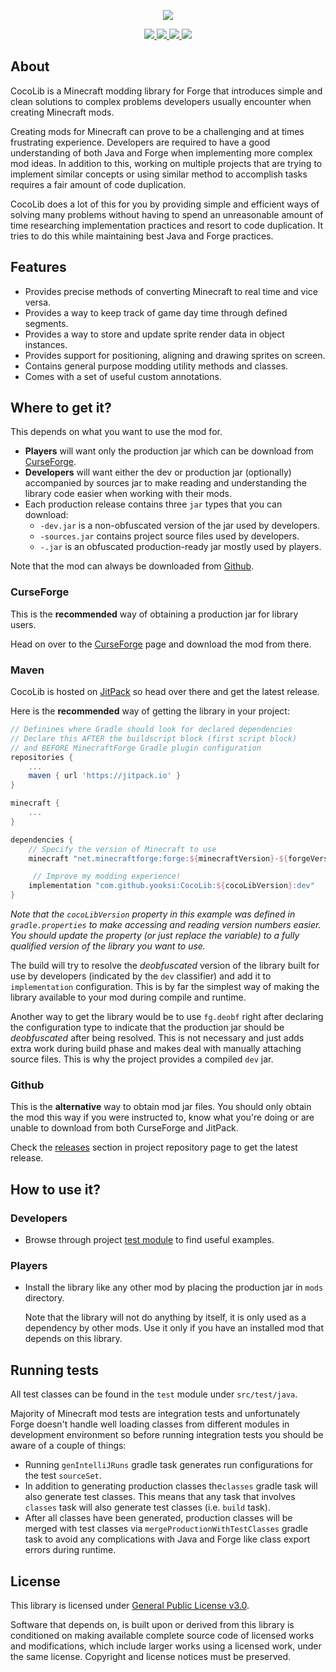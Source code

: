 <p align="center">
    <img src="./assets/banner_light.png">
</p>
<p align="center">
    <a href="https://jitpack.io/#yooksi/cocolib">
        <img src="https://jitpack.io/v/yooksi/cocolib.svg">
    </a>
    <a href="https://curse.nikky.moe/api/url/384336">
		<img src="https://curse.nikky.moe/api/img/384336?logo">
	</a>
    <a href="https://www.gnu.org/licenses/">
        <img src="https://img.shields.io/github/license/yooksi/cocolib">
    </a>
        <img src="https://img.shields.io/discord/710517912485494794">
    <a href="https://discord.gg/cerPQyS">
    </a>
</p>

## About

CocoLib is a Minecraft modding library for Forge that introduces simple and clean solutions to complex problems developers usually encounter when creating Minecraft mods.

Creating mods for Minecraft can prove to be a challenging and at times frustrating experience. Developers are required to have a good understanding of both Java and Forge when implementing more complex mod ideas. In addition to this, working on multiple projects that are trying to implement similar concepts or using similar method to accomplish tasks requires a fair amount of code duplication.

CocoLib does a lot of this for you by providing simple and efficient ways of solving many problems without having to spend an unreasonable amount of time researching implementation practices and resort to code duplication. It tries to do this while maintaining best Java and Forge practices.

## Features

- Provides precise methods of converting Minecraft to real time and vice versa.
- Provides a way to keep track of game day time through defined segments.
- Provides a way to store and update sprite render data in object instances.
- Provides support for positioning, aligning and drawing sprites on screen.
- Contains general purpose modding utility methods and classes.
- Comes with a set of useful custom annotations.

## Where to get it?

This depends on what you want to use the mod for.

- **Players** will want only the production jar which can be download from [CurseForge](#curseforge). 
- **Developers** will want either the dev or production jar (optionally) accompanied by sources jar to make reading and understanding the library code easier when working with their mods.
- Each production release contains three `jar` types that you can download:
  - `-dev.jar` is a non-obfuscated version of the jar used by developers.
  - `-sources.jar` contains project source files used by developers.
  - `-.jar` is an obfuscated production-ready jar mostly used by players.

Note that the mod can always be downloaded from [Github](#github).

### CurseForge

This is the **recommended** way of obtaining a production jar for library users.

Head on over to the [CurseForge](https://www.curseforge.com/minecraft/mc-mods/cocolib/files) page and download the mod from there.

### Maven

CocoLib is hosted on [JitPack](https://jitpack.io/#yooksi/CocoLib) so head over there and get the latest release.

Here is the **recommended** way of getting the library in your project:

```groovy
// Definines where Gradle should look for declared dependencies
// Declare this AFTER the buildscript block (first script block)
// and BEFORE MinecraftForge Gradle plugin configuration
repositories {
    ...
    maven { url 'https://jitpack.io' }
}

minecraft {
    ...
}

dependencies {
    // Specify the version of Minecraft to use
    minecraft "net.minecraftforge:forge:${minecraftVersion}-${forgeVersion}"

     // Improve my modding experience!
    implementation "com.github.yooksi:CocoLib:${cocoLibVersion}:dev"
}
```

*Note that the `cocoLibVersion` property in this example was defined in `gradle.properties` to make accessing and reading version numbers easier. You should update the property (or just replace the variable) to a fully qualified version of the library you want to use.*

The build will try to resolve the *deobfuscated* version of the library built for use by developers (indicated by the `dev` classifier) and add it to `implementation` configuration. This is by far the simplest way of making the library available to your mod during compile and runtime.

Another way to get the library would be to use `fg.deobf` right after declaring the configuration type to indicate that the production jar should be *deobfuscated* after being resolved. This is not necessary and just adds extra work during build phase and makes deal with manually attaching source files. This is why the project provides a compiled `dev` jar.

### Github

This is the **alternative** way to obtain mod jar files. You should only obtain the mod this way if you were instructed to, know what you're doing or are unable to download from both CurseForge and JitPack.

Check the [releases](https://github.com/yooksi/CocoLib/releases) section in project repository page to get the latest release.

 ## How to use it?

### Developers

- Browse through project [test module](https://github.com/yooksi/CocoLib/tree/master/src/test/java/io/yooksi/cocolib) to find useful examples.

### Players

- Install the library like any other mod by placing the production jar in `mods` directory.

  Note that the library will not do anything by itself, it is only used as a dependency by other mods.
  Use it only if you have an installed mod that depends on this library.

## Running tests

All test classes can be found in the `test` module under `src/test/java`.


Majority of Minecraft mod tests are integration tests and unfortunately Forge doesn't handle well loading classes from different modules in development environment so before running integration tests you should be aware of a couple of things:

- Running `genIntelliJRuns` gradle task generates run configurations for the test `sourceSet`.
- In addition to generating production classes the`classes` gradle task will also generate test classes. This means that any task that involves `classes` task will also generate test classes (i.e. `build` task).
- After all classes have been generated, production classes will be merged with test classes via `mergeProductionWithTestClasses` gradle task to avoid any complications with Java and Forge like class export errors during runtime.

## License

This library is licensed under [General Public License v3.0](https://www.gnu.org/licenses).

Software that depends on, is built upon or derived from this library is conditioned on making available complete source code of licensed works and modifications, which include larger works using a licensed  work, under the same license. Copyright and license notices must be preserved.